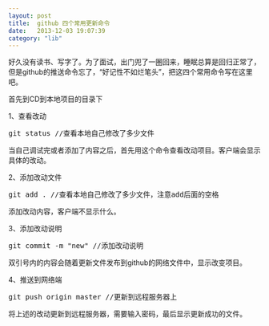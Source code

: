 ```yaml
---
layout: post
title:  github 四个常用更新命令
date:   2013-12-03 19:07:39
category: "lib"
---
```


<span id="tagline">
好久没有读书、写字了。为了面试，出门兜了一圈回来，睡眠总算是回归正常了，但是github的推送命令忘了，“好记性不如烂笔头”，把这四个常用命令写在这里吧。
</span>

首先到CD到本地项目的目录下


1、查看改动
<pre>
git status //查看本地自己修改了多少文件
</pre>
当自己调试完或者添加了内容之后，首先用这个命令查看改动项目。客户端会显示具体的改动。

2、添加改动文件
<pre>
git add . //查看本地自己修改了多少文件，注意add后面的空格
</pre>
添加改动内容，客户端不显示什么。

3、添加改动说明
<pre>
git commit -m "new" //添加改动说明
</pre>
双引号内的内容会随着更新文件发布到github的网络文件中，显示改变项目。

4、推送到网络端
<pre>
git push origin master //更新到远程服务器上
</pre>
将上述的改动更新到远程服务器，需要输入密码，最后显示更新成功的文件。





 